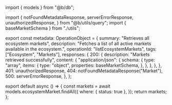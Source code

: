 import { models } from "@b/db";

import {
  notFoundMetadataResponse,
  serverErrorResponse,
  unauthorizedResponse,
} from "@b/utils/query";
import { baseMarketSchema } from "./utils";

export const metadata: OperationObject = {
  summary: "Retrieves all ecosystem markets",
  description:
    "Fetches a list of all active markets available in the ecosystem.",
  operationId: "listEcosystemMarkets",
  tags: ["Ecosystem", "Markets"],
  responses: {
    200: {
      description: "Markets retrieved successfully",
      content: {
        "application/json": {
          schema: {
            type: "array",
            items: {
              type: "object",
              properties: baseMarketSchema,
            },
          },
        },
      },
    },
    401: unauthorizedResponse,
    404: notFoundMetadataResponse("Market"),
    500: serverErrorResponse,
  },
};

export default async () => {
  const markets = await models.ecosystemMarket.findAll({
    where: { status: true },
  });
  return markets;
};
